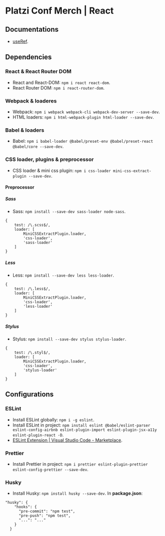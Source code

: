 # Platzi Conf Merch | React
## Documentations
- [useRef](https://reactjs.org/docs/hooks-reference.html#useref).

## Dependencies
### React & React Router DOM
- React and React-DOM: ```npm i react react-dom```.
- React Router DOM: ```npm i react-router-dom```.

### Webpack & loaderes
- Webpack: ```npm i webpack webpack-cli webpack-dev-server --save-dev```.
- HTML loaders: ```npm i html-webpack-plugin html-loader --save-dev```.

### Babel & loaders
- Babel: ```npm i babel-loader @babel/preset-env @babel/preset-react @babel/core --save-dev```.

### CSS loader, plugins & preprocessor
- CSS loader & mini css plugin: ```npm i css-loader mini-css-extract-plugin --save-dev```.

#### Preprocessor
##### Sass
- Sass: ```npm install --save-dev sass-loader node-sass```.
```
{
	test: /\.scss$/,
	loader: [
		MiniCSSExtractPlugin.loader,
		'css-loader',
		'sass-loader'
	]
}
```
##### Less
- Less: ```npm install --save-dev less less-loader```.
```
{
	test: /\.less$/,
	loader: [
		MiniCSSExtractPlugin.loader,
		'css-loader',
		'less-loader'
	]
}
```
##### Stylus
- Stylus: ```npm install --save-dev stylus stylus-loader```.
```
{
	test: /\.styl$/,
	loader: [
		MiniCSSExtractPlugin.loader,
		'css-loader',
		'stylus-loader'
	]
}
```
## Configurations
### ESLint
- Install ESLint globally: ```npm i -g eslint```.
- Install ESLint in project: ```npm install eslint @babel/eslint-parser eslint-config-airbnb eslint-plugin-import eslint-plugin-jsx-a11y eslint-plugin-react -D```.
- [ESLint Extension | Visual Studio Code - Marketplace](https://marketplace.visualstudio.com/items?itemName=dbaeumer.vscode-eslint).

### Prettier
- Install Prettier in project: ```npm i prettier eslint-plugin-prettier eslint-config-prettier --save-dev```.

### Husky
- Install Husky: ```npm install husky --save-dev```.
In **package.json**:
```
"husky": {
    "hooks": {
      "pre-commit": "npm test", 
      "pre-push": "npm test",
      "...": "..."
    }
  }
```